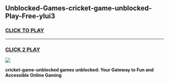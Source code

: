
## Unblocked-Games-cricket-game-unblocked-Play-Free-ylui3
<h3>
<a href="https://premium76.site?title=cricket-game-unblocked&ref=19M">CLICK TO PLAY</a></h3>
<hr>

<h3>
<a href="https://premium76.site?title=cricket-game-unblocked&ref=19M">CLICK 2 PLAY</a>
  
</h3>

<a href="https://premium76.site?title=cricket-game-unblocked&ref=19M"><img src="https://clearcache.store/games.png"></a>


**cricket-game-unblocked games unblocked: Your Gateway to Fun and Accessible Online Gaming**
